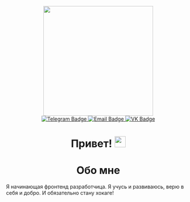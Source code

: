 <div id="header" align="center">
  <img src="https://media.giphy.com/media/1GEATImIxEXVR79Dhk/giphy.gif" width="300"/>
</div>
<div id="badges" align="center">
  <a href="https://t.me/AnaBear">
    <img src="https://img.shields.io/badge/Telegram-blue?logo=telegram&logoColor=white&style=for-the-badge" alt="Telegram Badge"/>
  </a>
  <a href="https://mail.yandex.ru/compose?mailto=elukova2010@yandex.ru">
    <img src="https://img.shields.io/badge/Email-orange?style=for-the-badge" alt="Email Badge"/>
  </a>
  <a href="https://vk.com/id181557769">
    <img src="https://img.shields.io/badge/VK-blue?logo=vk&logoColor=white&style=for-the-badge" alt="VK Badge"/>
  </a>
</div>
<h1 align="center">
  Привет!
  <img src="https://media.giphy.com/media/hvRJCLFzcasrR4ia7z/giphy.gif" width="30px"/>
</h1>
<h1 align="center">
  Обо мне
</h1>
Я начинающая фронтенд разработчица. Я учусь и развиваюсь, верю в себя и добро. И обязательно стану хокаге!
